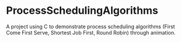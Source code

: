# ProcessSchedulingAlgorithms
A project using C to demonstrate process scheduling algorithms (First Come First Serve, Shortest Job First, Round Robin) through animation.
